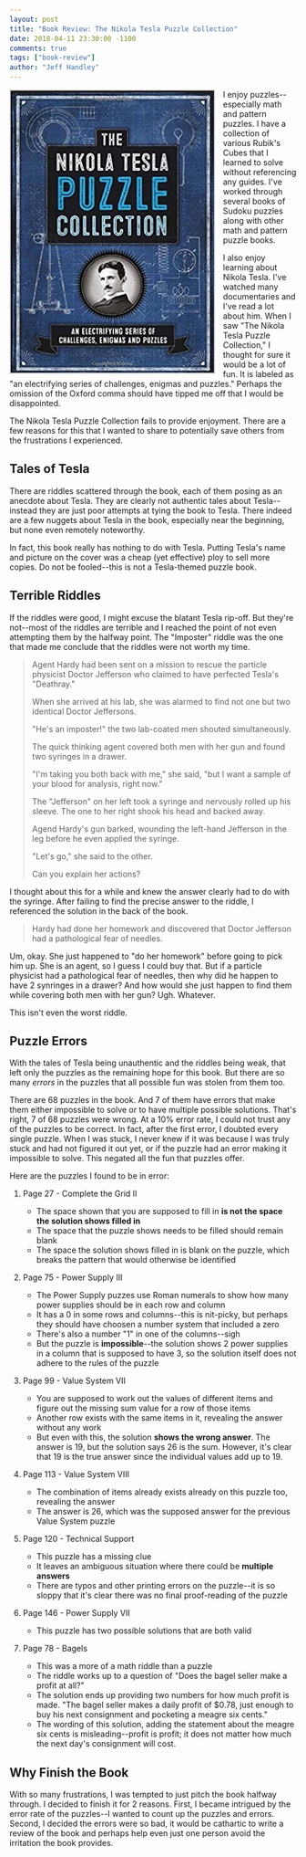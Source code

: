 ```yaml
---
layout: post
title: "Book Review: The Nikola Tesla Puzzle Collection"
date: 2018-04-11 23:30:00 -1100
comments: true
tags: ["book-review"]
author: "Jeff Handley"
---
```

<img src="/img/postimages/2018-04-11-nikola-tesla-puzzle-collection/book-cover.jpg" style="float:left; margin-right: 1em;" alt="The Nikola Tesla Puzzle Collection" /> I enjoy puzzles--especially math and pattern puzzles. I have a collection of various Rubik's Cubes that I learned to solve without referencing any guides. I've worked through several books of Sudoku puzzles along with other math and pattern puzzle books.

I also enjoy learning about Nikola Tesla. I've watched many documentaries and I've read a lot about him. When I saw "The Nikola Tesla Puzzle Collection," I thought for sure it would be a lot of fun. It is labeled as "an electrifying series of challenges, enigmas and puzzles." Perhaps the omission of the Oxford comma should have tipped me off that I would be disappointed.

The Nikola Tesla Puzzle Collection fails to provide enjoyment. There are a few reasons for this that I wanted to share to potentially save others from the frustrations I experienced.

## Tales of Tesla

There are riddles scattered through the book, each of them posing as an anecdote about Tesla. They are clearly not authentic tales about Tesla--instead they are just poor attempts at tying the book to Tesla. There indeed are a few nuggets about Tesla in the book, especially near the beginning, but none even remotely noteworthy.

In fact, this book really has nothing to do with Tesla. Putting Tesla's name and picture on the cover was a cheap (yet effective) ploy to sell more copies. Do not be fooled--this is not a Tesla-themed puzzle book.

## Terrible Riddles

If the riddles were good, I might excuse the blatant Tesla rip-off. But they're not--most of the riddles are terrible and I reached the point of not even attempting them by the halfway point. The "Imposter" riddle was the one that made me conclude that the riddles were not worth my time.

> Agent Hardy had been sent on a mission to rescue the particle physicist Doctor Jefferson who claimed to have perfected Tesla's "Deathray."
>
> When she arrived at his lab, she was alarmed to find not one but two identical Doctor Jeffersons.
>
> "He's an imposter!" the two lab-coated men shouted simultaneously.
>
> The quick thinking agent covered both men with her gun and found two syringes in a drawer.
>
> "I'm taking you both back with me," she said, "but I want a sample of your blood for analysis, right now."
>
> The "Jefferson" on her left took a syringe and nervously rolled up his sleeve. The one to her right shook his head and backed away.
>
> Agend Hardy's gun barked, wounding the left-hand Jefferson in the leg before he even applied the syringe.
>
> "Let's go," she said to the other.
>
> Can you explain her actions?

I thought about this for a while and knew the answer clearly had to do with the syringe. After failing to find the precise answer to the riddle, I referenced the solution in the back of the book.

> Hardy had done her homework and discovered that Doctor Jefferson had a pathological fear of needles.

Um, okay. She just happened to "do her homework" before going to pick him up. She is an agent, so I guess I could buy that. But if a particle physicist had a pathological fear of needles, then why did he happen to have 2 synringes in a drawer? And how would she just happen to find them while covering both men with her gun? Ugh. Whatever.

This isn't even the worst riddle.

## Puzzle Errors

With the tales of Tesla being unauthentic and the riddles being weak, that left only the puzzles as the remaining hope for this book. But there are so many _errors_ in the puzzles that all possible fun was stolen from them too.

There are 68 puzzles in the book. And 7 of them have errors that make them either impossible to solve or to have multiple possible solutions. That's right, 7 of 68 puzzles were wrong. At a 10% error rate, I could not trust any of the puzzles to be correct. In fact, after the first error, I doubted every single puzzle. When I was stuck, I never knew if it was because I was truly stuck and had not figured it out yet, or if the puzzle had an error making it impossible to solve. This negated all the fun that puzzles offer.

Here are the puzzles I found to be in error:

1. Page 27 - Complete the Grid II
    * The space shown that you are supposed to fill in **is not the space the solution shows filled in**
    * The space that the puzzle shows needs to be filled should remain blank
    * The space the solution shows filled in is blank on the puzzle, which breaks the pattern that would otherwise be identified

2. Page 75 - Power Supply III
    * The Power Supply puzzes use Roman numerals to show how many power supplies should be in each row and column
    * It has a 0 in some rows and columns--this is nit-picky, but perhaps they should have choosen a number system that included a zero
    * There's also a number "1" in one of the columns--sigh
    * But the puzzle is **impossible**--the solution shows 2 power supplies in a column that is supposed to have 3, so the solution itself does not adhere to the rules of the puzzle

3. Page 99 - Value System VII
    * You are supposed to work out the values of different items and figure out the missing sum value for a row of those items
    * Another row exists with the same items in it, revealing the answer without any work
    * But even with this, the solution **shows the wrong answer**. The answer is 19, but the solution says 26 is the sum. However, it's clear that 19 is the true answer since the individual values add up to 19.

4. Page 113 - Value System VIII
    * The combination of items already exists already on this puzzle too, revealing the answer
    * The answer is 26, which was the supposed answer for the previous Value System puzzle

5. Page 120 - Technical Support
    * This puzzle has a missing clue
    * It leaves an ambiguous situation where there could be **multiple answers**
    * There are typos and other printing errors on the puzzle--it is so sloppy that it's clear there was no final proof-reading of the puzzle

6. Page 146 - Power Supply VII
    * This puzzle has two possible solutions that are both valid

7. Page 78 - Bagels
    * This was a more of a math riddle than a puzzle
    * The riddle works up to a question of "Does the bagel seller make a profit at all?"
    * The solution ends up providing two numbers for how much profit is made. "The bagel seller makes a daily profit of $0.78, just enough to buy his next consignment and pocketing a meagre six cents."
    * The wording of this solution, adding the statement about the meagre six cents is misleading--profit is profit; it does not matter how much the next day's consignment will cost.

## Why Finish the Book

With so many frustrations, I was tempted to just pitch the book halfway through. I decided to finish it for 2 reasons. First, I became intrigued by the error rate of the puzzles--I wanted to count up the puzzles and errors. Second, I decided the errors were so bad, it would be cathartic to write a review of the book and perhaps help even just one person avoid the irritation the book provides.

